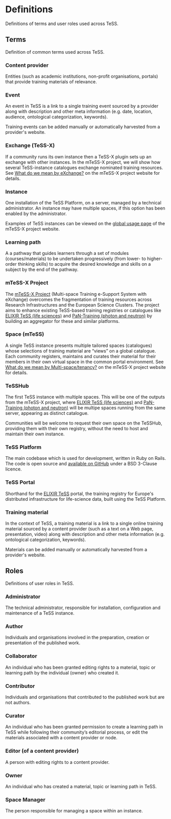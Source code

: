# Definitions

Definitions of terms and user roles used across TeSS.

## Terms 

Definition of common terms used across TeSS.

### Content provider

Entities (such as academic institutions, non-profit organisations, portals) that provide training materials of relevance.

### Event

An event in TeSS is a link to a single training event sourced by a provider along with description and other meta information (e.g. date, location, audience, ontological categorization, keywords).

Training events can be added manually or automatically harvested from a provider's website.


### Exchange (TeSS-X)

If a community runs its own instance then a TeSS-X plugin sets up an exchange with other instances.
In the mTeSS-X project, we will show how several TeSS-instance catalogues exchange nominated training resources. 
See [What do we mean by eXchange?](https://elixirtess.github.io/mTeSS-X/exchange) on the mTeSS-X project website for details.


### Instance

One installation of the TeSS Platform, on a server, managed by a technical administrator. An instance may have multiple spaces, if this option has been enabled by the administrator.

Examples of TeSS instances can be viewed on the [global usage page](https://elixirtess.github.io/mTeSS-X/global) of the mTeSS-X project website.


### Learning path

A a pathway that guides learners through a set of modules (courses/materials) to be undertaken progressively (from lower- to higher-order thinking skills) to acquire the desired knowledge and skills on a subject by the end of the pathway.


### mTeSS-X Project

The [mTeSS-X Project](https://elixirtess.github.io/mTeSS-X) (Multi-space Training e-Support System with eXchange) overcomes the fragmentation of training resources across Research Infrastructures and the European Science Clusters.
The project aims to enhance existing TeSS-based training registries or catalogues like [ELIXIR TeSS (life sciences)](https://tess.elixir-europe.org/) and [PaN-Training (photon and neutron)](https://www.panosc.eu/training-catalogue/) by building an aggregator for these and similar platforms.


### Space (mTeSS)

A single TeSS instance presents multiple tailored spaces (catalogues) whose selections of training material are “views” on a global catalogue. 
Each community registers, maintains and curates their material for their members in their own virtual space in the common portal environment.
See [What do we mean by Multi-space/tenancy?](https://elixirtess.github.io/mTeSS-X/multi-space) on the mTeSS-X project website for details.


### TeSSHub

The first TeSS instance with multiple spaces. This will be one of the outputs from the mTeSS-X project, where [ELIXIR TeSS (life sciences)](https://tess.elixir-europe.org/) and [PaN-Training (photon and neutron)](https://www.panosc.eu/training-catalogue/) will be multipe spaces running from the same server, appearing as distinct catalogue. 

Communities will be welcome to request their own space on the TeSSHub, providing them with their own registry, without the need to host and maintain their own instance.  


### TeSS Platform

The main codebase which is used for development, written in Ruby on Rails. The code is open source and [available on GitHub](https://github.com/ElixirTeSS/TeSS) under a BSD 3-Clause licence. 


### TeSS Portal

Shorthand for the [ELIXIR TeSS](https://tess.elixir-europe.org/) portal, the training registry for Europe's distributed infrastructure for life-science data, built using the TeSS Platform. 


### Training material

In the context of TeSS, a training material is a link to a single online training material sourced by a content provider (such as a text on a Web page, presentation, video) along with description and other meta information (e.g. ontological categorization, keywords).

Materials can be added manually or automatically harvested from a provider's website.



## Roles

Definitions of user roles in TeSS. 

### Administrator

The technical administrator, responsible for installation, configuration and maintenance of a TeSS instance.

### Author

Individuals and organisations involved in the preparation, creation or presentation of the published work.

### Collaborator

An individual who has been granted editing rights to a material, topic or learning path by the individual (owner) who created it.

### Contributor 

Individuals and organisations that contributed to the published work but are not authors.

### Curator

An individual who has been granted permission to create a learning path in TeSS while following their community’s editorial process, or edit the materials associated with a content provider or node.

### Editor (of a content provider)

A person with editing rights to a content provider.

### Owner

An individual who has created a material, topic or learning path in TeSS.

### Space Manager

The person responsible for managing a space within an instance.
